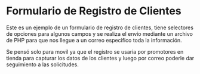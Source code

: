 # Formulario de Registro de Clientes
Este es un ejemplo de un formulario de registro de clientes, tiene selectores de opciones para algunos campos y se realiza el envío mediante un archivo de PHP para que nos llegue a un correo especifico toda la información.

Se pensó solo para movil ya que el registro se usaria por promotores en tienda para capturar los datos de los clientes
y luego por correo poderle dar seguimiento a las solicitudes. 


